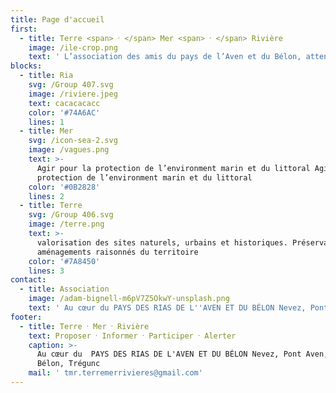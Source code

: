 ```yaml
---
title: Page d'accueil
first:
  - title: Terre <span> ⸱ </span> Mer <span> ⸱ </span> Rivière
    image: /ile-crop.png
    text: ' L’association des amis du pays de l’Aven et du Bélon, attentive à son environnement.'
blocks:
  - title: Ria
    svg: /Group 407.svg
    image: /riviere.jpeg
    text: cacacacacc
    color: '#74A6AC'
    lines: 1
  - title: Mer
    svg: /icon-sea-2.svg
    image: /vagues.png
    text: >-
      Agir pour la protection de l’environment marin et du littoral Agir pour la
      protection de l’environment marin et du littoral
    color: '#0B2828'
    lines: 2
  - title: Terre
    svg: /Group 406.svg
    image: /terre.png
    text: >-
      valorisation des sites naturels, urbains et historiques. Préservation et
      aménagements raisonnés du territoire
    color: '#7A8450'
    lines: 3
contact:
  - title: Association
    image: /adam-bignell-m6pV7Z5OkwY-unsplash.png
    text: ' Au cœur du PAYS DES RIAS DE L''AVEN ET DU BÉLON Nevez, Pont Aven, Riec sur Bélon, Trégunc'
footer:
  - title: Terre ⸱ Mer ⸱ Rivière
    text: Proposer ⸱ Informer ⸱ Participer ⸱ Alerter
    caption: >-
      Au cœur du  PAYS DES RIAS DE L'AVEN ET DU BÉLON Nevez, Pont Aven, Riec sur
      Bélon, Trégunc
    mail: ' tmr.terremerrivieres@gmail.com'
---
```


